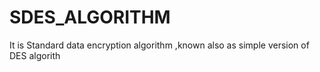 # SDES_ALGORITHM
It is Standard data encryption algorithm ,known also as simple version of DES algorith 
